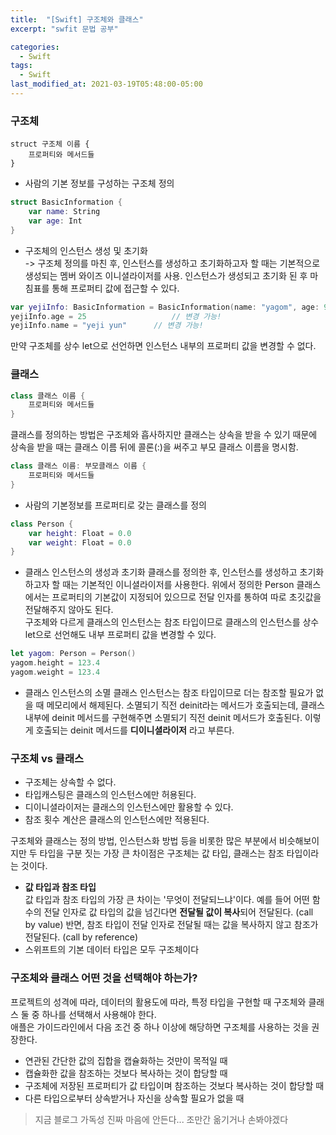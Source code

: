 ```yaml
---
title:  "[Swift] 구조체와 클래스"
excerpt: "swfit 문법 공부"

categories:
  - Swift
tags:
  - Swift
last_modified_at: 2021-03-19T05:48:00-05:00
---
```

### 구조체
~~~
struct 구조체 이름 {
	프로퍼티와 메서드들
}
~~~
* 사람의 기본 정보를 구성하는 구조체 정의
~~~swift
struct BasicInformation {
	var name: String
	var age: Int
}
~~~

* 구조체의 인스턴스 생성 및 초기화  
-> 구조체 정의를 마친 후, 인스턴스를 생성하고 초기화하고자 할 때는 기본적으로 생성되는 멤버 와이즈 이니셜라이저를 사용. 인스턴스가 생성되고 초기화 된 후 마침표를 통해 프로퍼티 값에 접근할 수 있다.

~~~swift
var yejiInfo: BasicInformation = BasicInformation(name: "yagom", age: 99)
yejiInfo.age = 25					// 변경 가능!
yejiInfo.name = "yeji yun"		// 변경 가능!
~~~
만약 구조체를 상수 let으로 선언하면 인스턴스 내부의 프로퍼티 값을 변경할 수 없다.

### 클래스
~~~swift
class 클래스 이름 {
	프로퍼티와 메서드들
}
~~~
클래스를 정의하는 방법은 구조체와 흡사하지만 클래스는 상속을 받을 수 있기 때문에 상속을 받을 때는 클래스 이름 뒤에 콜론(:)을 써주고 부모 클래스 이름을 명시함.
~~~swift
class 클래스 이름: 부모클래스 이름 {
	프로퍼티와 메서드들
}
~~~
* 사람의 기본정보를 프로퍼티로 갖는 클래스를 정의  
~~~swift
class Person {
	var height: Float = 0.0
	var weight: Float = 0.0
}
~~~
* 클래스 인스턴스의 생성과 초기화
클래스를 정의한 후, 인스턴스를 생성하고 초기화하고자 할 때는 기본적인 이니셜라이저를 사용한다.
위에서 정의한 Person 클래스에서는 프로퍼티의 기본값이 지정되어 있으므로 전달 인자를 통하여 따로 초깃값을 전달해주지 않아도 된다.  
구조체와 다르게 클래스의 인스턴스는 참조 타입이므로 클래스의 인스턴스를 상수 let으로 선언해도 내부 프로퍼티 값을 변경할 수 있다.
~~~swift
let yagom: Person = Person()
yagom.height = 123.4
yagom.weight = 123.4
~~~
* 클래스 인스턴스의 소멸
클래스 인스턴스는 참조 타입이므로 더는 참조할 필요가 없을 때 메모리에서 해제된다. 소멸되기 직전 deinit라는 메서드가 호출되는데, 클래스 내부에 deinit 메서드를 구현해주면 소멸되기 직전 deinit 메서드가 호출된다. 이렇게 호출되는 deinit 메서드를 **디이니셜라이저** 라고 부른다.


### 구조체 vs 클래스
* 구조체는 상속할 수 없다.
* 타입캐스팅은 클래스의 인스턴스에만 허용된다.
* 디이니셜라이저는 클래스의 인스턴스에만 활용할 수 있다.
* 참조 횟수 계산은 클래스의 인스턴스에만 적용된다.

구조체와 클래스는 정의 방법, 인스턴스화 방법 등을 비롯한 많은 부분에서 비슷해보이지만 두 타입을 구분 짓는 가장 큰 차이점은 구조체는 값 타입, 클래스는 참조 타입이라는 것이다.

* **값 타입과 참조 타입**  
값 타입과 참조 타입의 가장 큰 차이는 '무엇이 전달되느냐'이다. 예를 들어 어떤 함수의 전달 인자로 값 타입의 값을 넘긴다면 **전달될 값이 복사**되어 전달된다. (call by value) 반면, 참조 타입이 전달 인자로 전달될 때는 값을 복사하지 않고 참조가 전달된다. (call by reference)
* 스위프트의 기본 데이터 타입은 모두 구조체이다

### 구조체와 클래스 어떤 것을 선택해야 하는가?
프로젝트의 성격에 따라, 데이터의 활용도에 따라, 특정 타입을 구현할 때 구조체와 클래스 둘 중 하나를 선택해서 사용해야 한다.  
애플은 가이드라인에서 다음 조건 중 하나 이상에 해당하면 구조체를 사용하는 것을 권장한다.
* 연관된 간단한 값의 집합을 캡슐화하는 것만이 목적일 때
* 캡슐화한 값을 참조하는 것보다 복사하는 것이 합당할 때
* 구조체에 저장된 프로퍼티가 값 타입이며 참조하는 것보다 복사하는 것이 합당할 때
* 다른 타입으로부터 상속받거나 자신을 상속할 필요가 없을 때


> 지금 블로그 가독성 진짜 마음에 안든다... 조만간 옮기거나 손봐야겠다
